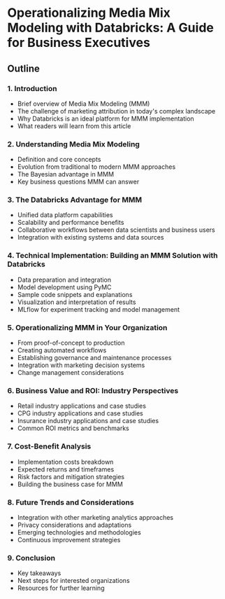 # Operationalizing Media Mix Modeling with Databricks: A Guide for Business Executives

## Outline

### 1. Introduction
- Brief overview of Media Mix Modeling (MMM)
- The challenge of marketing attribution in today's complex landscape
- Why Databricks is an ideal platform for MMM implementation
- What readers will learn from this article

### 2. Understanding Media Mix Modeling
- Definition and core concepts
- Evolution from traditional to modern MMM approaches
- The Bayesian advantage in MMM
- Key business questions MMM can answer

### 3. The Databricks Advantage for MMM
- Unified data platform capabilities
- Scalability and performance benefits
- Collaborative workflows between data scientists and business users
- Integration with existing systems and data sources

### 4. Technical Implementation: Building an MMM Solution with Databricks
- Data preparation and integration
- Model development using PyMC
- Sample code snippets and explanations
- Visualization and interpretation of results
- MLflow for experiment tracking and model management

### 5. Operationalizing MMM in Your Organization
- From proof-of-concept to production
- Creating automated workflows
- Establishing governance and maintenance processes
- Integration with marketing decision systems
- Change management considerations

### 6. Business Value and ROI: Industry Perspectives
- Retail industry applications and case studies
- CPG industry applications and case studies
- Insurance industry applications and case studies
- Common ROI metrics and benchmarks

### 7. Cost-Benefit Analysis
- Implementation costs breakdown
- Expected returns and timeframes
- Risk factors and mitigation strategies
- Building the business case for MMM

### 8. Future Trends and Considerations
- Integration with other marketing analytics approaches
- Privacy considerations and adaptations
- Emerging technologies and methodologies
- Continuous improvement strategies

### 9. Conclusion
- Key takeaways
- Next steps for interested organizations
- Resources for further learning
